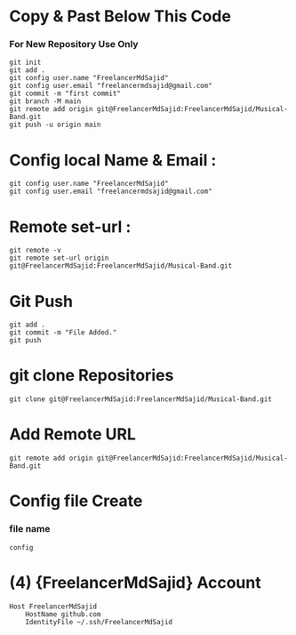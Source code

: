 # Copy & Past Below This Code
### For New Repository Use Only
```shell
git init
git add .
git config user.name "FreelancerMdSajid"
git config user.email "freelancermdsajid@gmail.com"
git commit -m "first commit"
git branch -M main
git remote add origin git@FreelancerMdSajid:FreelancerMdSajid/Musical-Band.git
git push -u origin main
```

# Config local Name & Email :
```shell
git config user.name "FreelancerMdSajid"
git config user.email "freelancermdsajid@gmail.com"
```

# Remote set-url :
```shell
git remote -v
git remote set-url origin git@FreelancerMdSajid:FreelancerMdSajid/Musical-Band.git
```

# Git Push
```shell
git add .
git commit -m "File Added."
git push
```

# git clone Repositories
```shell
git clone git@FreelancerMdSajid:FreelancerMdSajid/Musical-Band.git
```
# Add Remote URL
```shell
git remote add origin git@FreelancerMdSajid:FreelancerMdSajid/Musical-Band.git
```

# Config file Create
### file name 
```shell
config
```
# (4) {FreelancerMdSajid} Account
```shell
Host FreelancerMdSajid
    HostName github.com
    IdentityFile ~/.ssh/FreelancerMdSajid
```